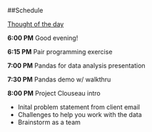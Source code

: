 ##Schedule

[Thought of the day](https://twitter.com/sanityinc/status/581079954307305472)

**6:00 PM** Good evening!

**6:15 PM** Pair programming exercise

**7:00 PM** Pandas for data analysis presentation

**7:30 PM** Pandas demo w/ walkthru

**8:00 PM** Project Clouseau intro

   * Inital problem statement from client email
   * Challenges to help you work with the data
   * Brainstorm as a team